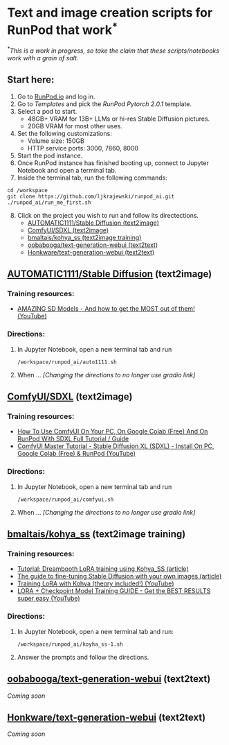 # Text and image creation scripts for RunPod that work<sup>*</sup>
_<sup>*</sup>This is a work in progress, so take the claim that these scripts/notebooks work with a grain of salt._
## Start here:
1. Go to [RunPod.io](https://runpod.io) and log in.
2. Go to _Templates_ and pick the _RunPod Pytorch 2.0.1_ template.
3. Select a pod to start.  
    - 48GB+ VRAM for 13B+ LLMs or hi-res Stable Diffusion pictures.
    - 20GB VRAM for most other uses.
4. Set the following customizations:
   - Volume size: 150GB
   - HTTP service ports: 3000, 7860, 8000
5. Start the pod instance.
6. Once RunPod instance has finished booting up, connect to Jupyter Notebook and open a terminal tab.
7. Inside the terminal tab, run the following commands:
```
cd /workspace
git clone https://github.com/ljkrajewski/runpod_ai.git
./runpod_ai/run_me_first.sh
```
8. Click on the project you wish to run and follow its directections.
    - [AUTOMATIC1111/Stable Diffusion (text2image)](#automatic1111stable-diffusion-text2image)
    - [ComfyUI/SDXL (text2image)](#comfyuisdxl-text2image)
    - [bmaltais/kohya_ss (text2image training)](#bmaltaiskohya_ss-text2image-training)
    - [oobabooga/text-generation-webui (text2text)](#oobaboogatext-generation-webui-text2text)
    - [Honkware/text-generation-webui (text2text)](#honkwaretext-generation-webui-text2text)
## [AUTOMATIC1111/Stable Diffusion](https://github.com/AUTOMATIC1111/stable-diffusion-webui) (text2image)
### Training resources:
- [AMAZING SD Models - And how to get the MOST out of them! (YouTube)](https://www.youtube.com/watch?v=ezNDCWhv4pQ)
### Directions:
1. In Jupyter Notebook, open a new terminal tab and run
   ```
   /workspace/runpod_ai/auto1111.sh
   ```
2. When ... _[Changing the directions to no longer use gradio link]_
## [ComfyUI/SDXL](https://github.com/comfyanonymous/ComfyUI) (text2image)
### Training resources:
- [How To Use ComfyUI On Your PC, On Google Colab (Free) And On RunPod With SDXL Full Tutorial / Guide](https://github.com/FurkanGozukara/Stable-Diffusion/blob/main/Tutorials/How-To-Use-ComfyUI-On-Your-PC-On-RunPod-On-Colab-With-SDXL.md)
- [ComfyUI Master Tutorial - Stable Diffusion XL (SDXL) - Install On PC, Google Colab (Free) & RunPod (YouTube)](https://www.youtube.com/watch?v=FnMHbhvWUhE)
### Directions:
1. In Jupyter Notebook, open a new terminal tab and run
   ```
   /workspace/runpod_ai/comfyui.sh
   ```
2. When ... _[Changing the directions to no longer use gradio link]_
## [bmaltais/kohya_ss](https://github.com/bmaltais/kohya_ss) (text2image training)
### Training resources:
- [Tutorial: Dreambooth LoRA training using Kohya_SS (article)](https://civitai.com/articles/391/tutorial-dreambooth-lora-training-using-kohyass)
- [The guide to fine-tuning Stable Diffusion with your own images (article)](https://tryolabs.com/blog/2022/10/25/the-guide-to-fine-tuning-stable-diffusion-with-your-own-images)
- [Training LoRA with Kohya (theory included!) (YouTube)](https://www.youtube.com/watch?v=xholR62Q2tY)
- [LORA + Checkpoint Model Training GUIDE - Get the BEST RESULTS super easy (YouTube)](https://www.youtube.com/watch?v=j-So4VYTL98)
### Directions:
1. In Jupyter Notebook, open a new terminal tab and run:
   ```
   /workspace/runpod_ai/koyha_ss-1.sh
   ```
2. Answer the prompts and follow the directions.
## [oobabooga/text-generation-webui](https://github.com/oobabooga/text-generation-webui) (text2text)
_Coming soon_
## [Honkware/text-generation-webui](https://github.com/Honkware/text-generation-webui) (text2text)
_Coming soon_
